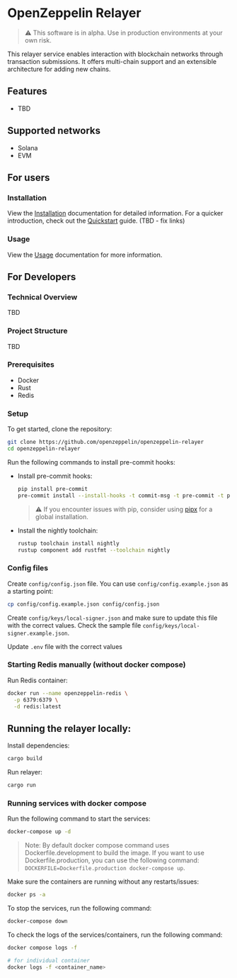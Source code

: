 # OpenZeppelin Relayer

> :warning: This software is in alpha. Use in production environments at your own risk.

This relayer service enables interaction with blockchain networks through transaction submissions. It offers multi-chain support and an extensible architecture for adding new chains. 

## Features

- TBD

## Supported networks

- Solana
- EVM

## For users

### Installation
View the [Installation](https://openzeppelin-relayer.netlify.app/openzeppelin_relayer/0.1.0/#getting_started) documentation for detailed information. For a quicker introduction, check out the [Quickstart](https://openzeppelin-relayer.netlify.app/openzeppelin_relayer/0.1.0/quickstart) guide. (TBD - fix links)

### Usage

View the [Usage](https://openzeppelin-relayer.netlify.app/openzeppelin_relayer/0.1.0/#running_the_relayer) documentation for more information.

## For Developers

### Technical Overview

TBD

### Project Structure

TBD

### Prerequisites

- Docker
- Rust 
- Redis

### Setup

To get started, clone the repository:

  ```sh
  git clone https://github.com/openzeppelin/openzeppelin-relayer
  cd openzeppelin-relayer
  ```

Run the following commands to install pre-commit hooks:

- Install pre-commit hooks:

  ```bash
  pip install pre-commit
  pre-commit install --install-hooks -t commit-msg -t pre-commit -t pre-push
  ```

  > :warning: If you encounter issues with pip, consider using [pipx](https://pipx.pypa.io/stable/installation/) for a global installation.

- Install the nightly toolchain:
  ```bash
  rustup toolchain install nightly
  rustup component add rustfmt --toolchain nightly
  ```

### Config files

Create `config/config.json` file. You can use `config/config.example.json` as a starting point:

  ```sh
  cp config/config.example.json config/config.json
  ```

Create `config/keys/local-signer.json` and make sure to update this file with the correct values. Check the sample file `config/keys/local-signer.example.json`.

Update `.env` file with the correct values

### Starting Redis manually (without docker compose)

Run Redis container:

  ```sh
  docker run --name openzeppelin-redis \
    -p 6379:6379 \
    -d redis:latest
  ```

## Running the relayer locally:

Install dependencies:

  ```sh
  cargo build
  ```

Run relayer:
  ```sh
  cargo run
  ```

### Running services with docker compose

Run the following command to start the services:

  ```sh
  docker-compose up -d
  ```

 > Note: By default docker compose command uses Dockerfile.development to build the image. If you want to use Dockerfile.production, you can use the following command: `DOCKERFILE=Dockerfile.production docker-compose up`.

Make sure the containers are running without any restarts/issues:
  ```sh
  docker ps -a
  ```

To stop the services, run the following command:

  ```sh
  docker-compose down
  ```

To check the logs of the services/containers, run the following command:

  ```sh
  docker compose logs -f
  ```

  ```sh
  # for individual container
  docker logs -f <container_name>
  ```
